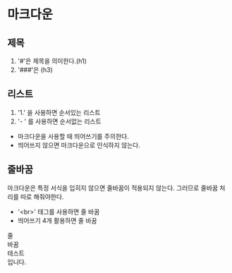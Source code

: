 # 마크다운

## 제목
1. '#'은 제목을 의미한다.(h1)
2.	'###'은 (h3)

## 리스트
1. '1.' 을 사용하면 순서있는 리스트
2. '- ' 를 사용하면 순서없는 리스트

- 마크다운을 사용할 때 띄어쓰기를 주의한다.
- 띄어쓰지 않으면 마크다운으로 인식하지 않는다.

## 줄바꿈
마크다운은 특정 서식을 입히지 않으면
줄바꿈이 적용되지 않는다.
그러므로
줄바꿈 처리를 따로 해줘야한다.

- '\<br\>' 태그를 사용하면 줄 바꿈
- 띄어쓰기 4개 활용하면 줄 바꿈

줄 <br>
바꿈    
테스트     
입니다.
